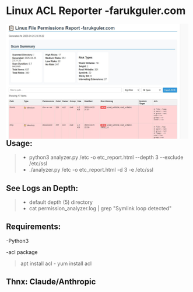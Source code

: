 # Linux ACL Reporter -farukguler.com

<img src="https://github.com/faruk-guler/Linux-ACL-Reporter/blob/main/report.jpeg" alt="ACL Logo" width="500" style="float: left;"/>

## Usage:

>+ python3 analyzer.py /etc -o etc_report.html --depth 3 --exclude /etc/ssl
>+ ./analyzer.py /etc -o etc_report.html -d 3 -e /etc/ssl

## See Logs an Depth:
>+ default depth (5) directory
>+ cat permission_analyzer.log | grep "Symlink loop detected"


## Requirements:
-Python3

-acl package
>apt install acl - yum install acl

## Thnx: Claude/Anthropic
